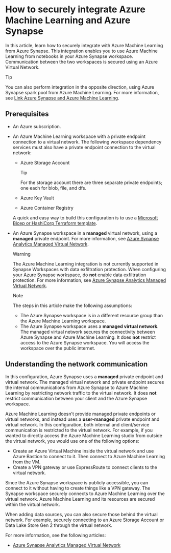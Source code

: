 
# How to securely integrate Azure Machine Learning and Azure Synapse

In this article, learn how to securely integrate with Azure Machine Learning from Azure Synapse. This integration enables you to use Azure Machine Learning from notebooks in your Azure Synapse workspace. Communication between the two workspaces is secured using an Azure Virtual Network.

> [!TIP]
> You can also perform integration in the opposite direction, using Azure Synapse spark pool from Azure Machine Learning. For more information, see [Link Azure Synapse and Azure Machine Learning](v1/how-to-link-synapse-ml-workspaces.md).

## Prerequisites

* An Azure subscription.
* An Azure Machine Learning workspace with a private endpoint connection to a virtual network. The following workspace dependency services must also have a private endpoint connection to the virtual network:

    * Azure Storage Account

        > [!TIP]
        > For the storage account there are three separate private endpoints; one each for blob, file, and dfs.

    * Azure Key Vault
    * Azure Container Registry

    A quick and easy way to build this configuration is to use a [Microsoft Bicep or HashiCorp Terraform template](tutorial-create-secure-workspace-template.md).

* An Azure Synapse workspace in a __managed__ virtual network, using a __managed__ private endpoint. For more information, see [Azure Synapse Analytics Managed Virtual Network](../synapse-analytics/security/synapse-workspace-managed-vnet.md).

    > [!WARNING]
    > The Azure Machine Learning integration is not currently supported in Synapse Workspaces with data exfiltration protection. When configuring your Azure Synapse workspace, do __not__ enable data exfiltration protection. For more information, see [Azure Synapse Analytics Managed Virtual Network](../synapse-analytics/security/synapse-workspace-managed-vnet.md).

    > [!NOTE]
    > The steps in this article make the following assumptions:
    > * The Azure Synapse workspace is in a different resource group than the Azure Machine Learning workspace.
    > * The Azure Synapse workspace uses a __managed virtual network__. The managed virtual network secures the connectivity between Azure Synapse and Azure Machine Learning. It does __not__ restrict access to the Azure Synapse workspace. You will access the workspace over the public internet.

## Understanding the network communication

In this configuration, Azure Synapse uses a __managed__ private endpoint and virtual network. The managed virtual network and private endpoint secures the internal communications from Azure Synapse to Azure Machine Learning by restricting network traffic to the virtual network. It does __not__ restrict communication between your client and the Azure Synapse workspace.

Azure Machine Learning doesn't provide managed private endpoints or virtual networks, and instead uses a __user-managed__ private endpoint and virtual network. In this configuration, both internal and client/service communication is restricted to the virtual network. For example, if you wanted to directly access the Azure Machine Learning studio from outside the virtual network, you would use one of the following options:

* Create an Azure Virtual Machine inside the virtual network and use Azure Bastion to connect to it. Then connect to Azure Machine Learning from the VM.
* Create a VPN gateway or use ExpressRoute to connect clients to the virtual network.

Since the Azure Synapse workspace is publicly accessible, you can connect to it without having to create things like a VPN gateway. The Synapse workspace securely connects to Azure Machine Learning over the virtual network. Azure Machine Learning and its resources are secured within the virtual network.

When adding data sources, you can also secure those behind the virtual network. For example, securely connecting to an Azure Storage Account or Data Lake Store Gen 2 through the virtual network.

For more information, see the following articles:

* [Azure Synapse Analytics Managed Virtual Network](../synapse-analytics/security/synapse-workspace-managed-vnet.md)
